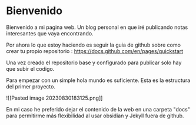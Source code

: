 # Bienvenido

Bienvenido a mi pagina web.  Un blog personal en que iré publicando notas interesantes que vaya encontrando.

Por ahora lo que estoy haciendo es seguir la guia de github sobre como crear tu propio repositorio  :
https://docs.github.com/en/pages/quickstart

Una vez creado el repositorio base y configurado para publicar solo hay que subir el codigo. 

Para empezar con un simple hola mundo es suficiente. Esta es la estructura del primer proyecto. 

![[Pasted image 20230830183125.png]]

En mi caso he preferido dejar el contenido de la web en una carpeta "docs" para permitirme más flexibilidad al usar obsidian y Jekyll fuera de github. 

